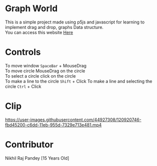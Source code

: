 # Graph World
This is a simple project made using p5js and javascript for learning to implement drag and drop, graphs Data structure.<br>
You can access this website <a href = "https://nikhilrajpandey.github.io/graphWorld/">Here</a>

# Controls
To move window `SpaceBar` + MouseDrag<br>
To move circle MouseDrag on the circle<br>
To select a circle click on the circle<br>
To make a line to the circle `Shift` + Click
To make a line and selecting the circle `Ctrl` + Click

# Clip

https://user-images.githubusercontent.com/44927308/120920746-fbd45200-c6dd-11eb-955d-7329e713e481.mp4



# Contributor
Nikhil Raj Pandey [15 Years Old]
